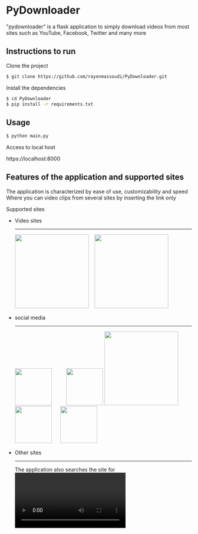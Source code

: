 # PyDownloader
"pydownloader" is a flask application to simply download videos from most sites such as YouTube, Facebook, Twitter and many more

## Instructions to run

Clone the project

```bash
$ git clone https://github.com/rayenmassoudi/PyDownloader.git
```
Install the dependencies
```bash
$ cd PyDownloader
$ pip install -r requirements.txt
```
## Usage

```python
$ python main.py
```
Access to local host 

https://localhost:8000

## Features of the application and supported sites
The application is characterized by ease of use, customizability and speed
Where you can video clips from several sites by inserting the link only

Supported sites

  - Video sites

      _________

      <img src="https://upload.wikimedia.org/wikipedia/commons/thumb/e/e1/Logo_of_YouTube_%282015-2017%29.svg/2560px-Logo_of_YouTube_%282015-2017%29.png" width="200"  />          &nbsp;&nbsp; <img src="https://upload.wikimedia.org/wikipedia/commons/thumb/9/9c/Vimeo_Logo.svg/2560px-Vimeo_Logo.svg.png" width="200"  />

  - social media

      _________

      <img src="https://upload.wikimedia.org/wikipedia/commons/thumb/5/51/Facebook_f_logo_%282019%29.svg/2048px-Facebook_f_logo_%282019%29.svg.png" width="100" />&nbsp;&nbsp;&nbsp;&nbsp;&nbsp;&nbsp;&nbsp;&nbsp;&nbsp;
      <img src="https://upload.wikimedia.org/wikipedia/commons/thumb/e/e7/Instagram_logo_2016.svg/2048px-Instagram_logo_2016.svg.png" width="100" />
      <img src="https://logolook.net/wp-content/uploads/2021/06/Tiktok-Logo-2016.png" width="200" />
      <img src="https://upload.wikimedia.org/wikipedia/commons/thumb/4/4f/Twitter-logo.svg/1200px-Twitter-logo.svg.png" width="100"  />&nbsp;&nbsp;&nbsp;&nbsp;&nbsp;
      <img src="https://cdn-icons-png.flaticon.com/512/174/174857.png" width="100"  />



  - Other sites

      _________
       The application also searches the site for <video> and <iframe> tags and extracts their content

![Web Video](https://sebhastian.com/html-video-tag/html-video-tag.png)

## Screenshot


![Web Video](https://github.com/MassoudiR/PyDownloader/releases/download/untagged-37a82053e30f1c4c01f8/01.gif)
![Web Video](https://github.com/MassoudiR/PyDownloader/releases/download/untagged-37a82053e30f1c4c01f8/2.gif)
![Web Video](https://github.com/MassoudiR/PyDownloader/releases/download/untagged-37a82053e30f1c4c01f8/3.gif)



    
    





## License
[MIT](https://choosealicense.com/licenses/mit/)
